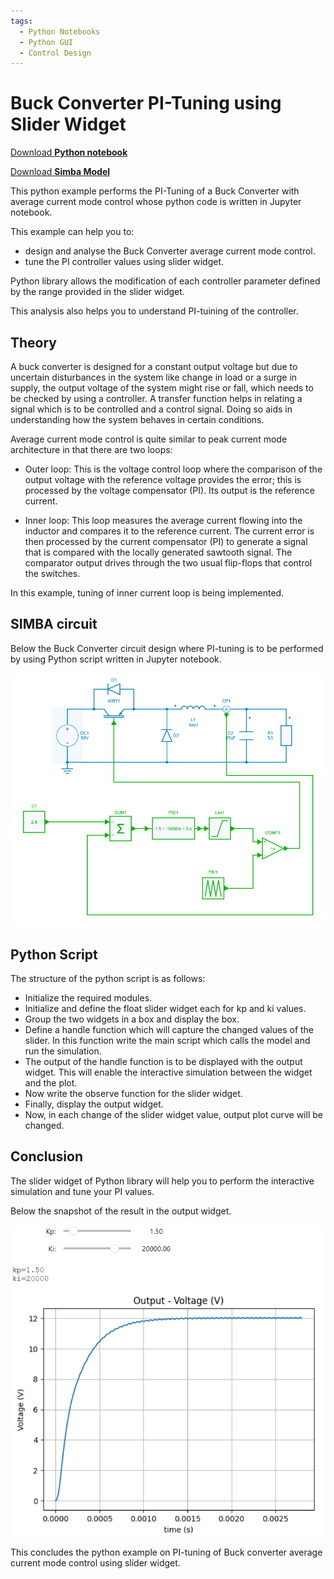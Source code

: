 ```yaml
---
tags:
  - Python Notebooks
  - Python GUI
  - Control Design
---
```


# Buck Converter PI-Tuning using Slider Widget

[Download **Python notebook**](SliderWidget_BuckAverageCM.ipynb)

[Download **Simba Model**](SliderWidget_BuckAverageCM.jsimba)

This python example performs the PI-Tuning of a Buck Converter with average current mode control whose python code is written in Jupyter notebook.

This example can help you to:

* design and analyse the Buck Converter average current mode control.
* tune the PI controller values using slider widget.

Python library allows the modification of each controller parameter defined by the range provided in the slider widget.

This analysis also helps you to understand PI-tuining of the controller.

## Theory

A buck converter is designed for a constant output voltage but due to uncertain disturbances in the system like change in load or a surge in supply, the output voltage of the system might rise or fall, which needs to be checked by using a controller. A transfer function helps in relating a signal which is to be controlled and a control signal. Doing so aids in understanding how the system behaves in certain conditions.

Average current mode control is quite similar to peak current mode architecture in that there are two loops:

* Outer loop: This is the voltage control loop where the comparison of the output voltage with the reference voltage provides the error; this is processed by the voltage compensator (PI). Its output is the reference current.

* Inner loop: This loop measures the average current flowing into the inductor and compares it to the reference current. The current error is then processed by the current compensator (PI) to generate a signal that is compared with the locally generated sawtooth signal. The comparator output drives through the two usual flip-flops that control the switches.

In this example, tuning of inner current loop is being implemented.

## SIMBA circuit

Below the Buck Converter circuit design where PI-tuning is to be performed by using Python script written in Jupyter notebook.

![BuckSlider](fig/BuckSlider.png)


## Python Script

The structure of the python script is as follows:

* Initialize the required modules.
* Initialize and define the float slider widget each for kp and ki values.
* Group the two widgets in a box and display the box.
* Define a handle function which will capture the changed values of the slider. In this function write the main script which calls the model and run the simulation.
* The output of the handle function is to be displayed with the output widget. This will enable the interactive simulation between the widget and the plot.
* Now write the observe function for the slider widget.
* Finally, display the output widget.
* Now, in each change of the slider widget value, output plot curve will be changed.

## Conclusion

The slider widget of Python library will help you to perform the interactive simulation and tune your PI values.

Below the snapshot of the result in the output widget.

![result](fig/result.png)

This concludes the python example on PI-tuning of Buck converter average current mode control using slider widget.
